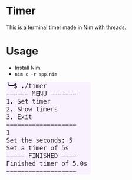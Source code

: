 # Timer

This is a terminal timer made in Nim with threads.

# Usage

- Install Nim
- `nim c -r app.nim`

![alt text](screenshots/image.png)